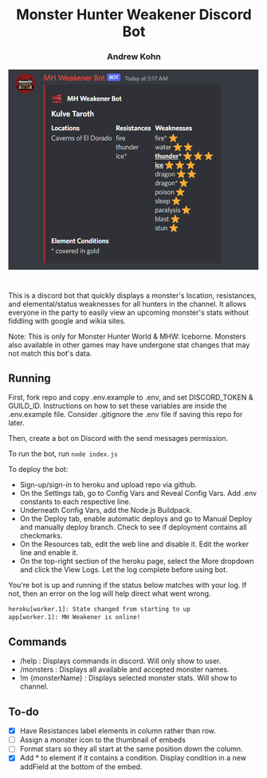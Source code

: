 <div align="center"><h1>Monster Hunter Weakener Discord Bot</h1></div>

<div align="center"><h3>Andrew Kohn</h3></div>

![App example image](./assets/bot_example.png)

#

This is a discord bot that quickly displays a monster's location, resistances, and elemental/status weaknesses for all hunters in the channel. It allows everyone in the party to easily view an upcoming monster's stats without fiddling with google and wikia sites.

Note: This is only for Monster Hunter World & MHW: Iceborne. Monsters also available in other games may have undergone stat changes that may not match this bot's data.

## Running

First, fork repo and copy .env.example to .env, and set DISCORD_TOKEN & GUILD_ID. Instructions on how to set these variables are inside the .env.example file. Consider .gitignore the .env file if saving this repo for later.

Then, create a bot on Discord with the send messages permission.

<p>To run the bot, run <code>node index.js</code></p>

To deploy the bot:

- Sign-up/sign-in to heroku and upload repo via github.
- On the Settings tab, go to Config Vars and Reveal Config Vars. Add .env constants to each respective line.
- Underneath Config Vars, add the Node.js Buildpack.
- On the Deploy tab, enable automatic deploys and go to Manual Deploy and manually deploy branch. Check to see if deployment contains all checkmarks.
- On the Resources tab, edit the web line and disable it. Edit the worker line and enable it.
- On the top-right section of the heroku page, select the More dropdown and click the View Logs. Let the log complete before using bot.

You're bot is up and running if the status below matches with your log. If not, then an error on the log will help direct what went wrong.

```
heroku[worker.1]: State changed from starting to up
app[worker.1]: MH Weakener is online!
```

## Commands

- /help : Displays commands in discord. Will only show to user.
- /monsters : Displays all available and accepted monster names.
- !m {monsterName} : Displays selected monster stats. Will show to channel.

## To-do

- [x] Have Resistances label elements in column rather than row.
- [ ] Assign a monster icon to the thumbnail of embeds
- [ ] Format stars so they all start at the same position down the column.
- [x] Add \* to element if it contains a condition. Display condition in a new addField at the bottom of the embed.
